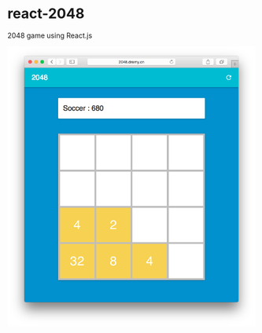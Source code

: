 # react-2048
2048 game using React.js

![Screen shot](https://raw.githubusercontent.com/DremyGit/react-2048/master/ScreenShot.png)
